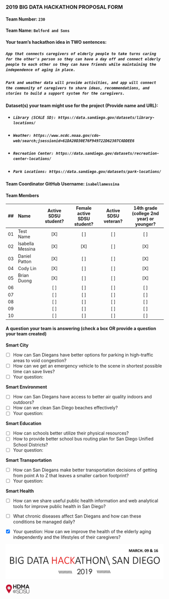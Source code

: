 ### 2019 BIG DATA HACKATHON PROPOSAL FORM

#### Team Number: `230`  

#### Team Name: `Belford and Sons`   
  
#### Your team’s hackathon idea in TWO sentences:
##### `App that connects caregivers of elderly people to take turns caring for the other's person so they can have a day off and connect elderly people to each other so they can have friends while maintaining the independence of aging in place.`
##### `Park and weather data will provide activities, and app will connect the community of caregivers to share ideas, recommendations, and stories to build a support system for the caregivers.`  
  
#### Dataset(s) your team might use for the project (Provide name and URL):
- ##### `Library (SCALE SD): https://data.sandiego.gov/datasets/library-locations/`
- ##### `Weather: https://www.ncdc.noaa.gov/cdo-web/search;jsessionid=61DA20D30E76F949722D62307CADDEE6`
- ##### `Recreation Center: https://data.sandiego.gov/datasets/recreation-center-locations/`
- ##### `Park Locations: https://data.sandiego.gov/datasets/park-locations/`

#### Team Coordinator GitHub Username: `isabellamessina`

#### Team Members
| ## |        Name         | Active SDSU student? | Female active SDSU student? | Active SDSU veteran? | 14th grade (college 2nd year) or younger? |
| -- | :------------------ |        :---:         |            :---:            |        :---:         |                  :---:                    |
| 01 | Test Name           |         [X]          |             [ ]             |         [ ]          |                   [ ]                     |
| 02 |Isabella Messina     |         [X]          |             [X]             |         [ ]          |                   [X]                     |
| 03 | Daniel Patton       |         [X]          |             [ ]             |         [ ]          |                   [X]                     |
| 04 | Cody Lin            |         [X]          |             [ ]             |         [ ]          |                   [X]                     |
| 05 |  Brian Duong        |         [X]          |             [ ]             |         [ ]          |                   [X]                     |
| 06 |                     |         [ ]          |             [ ]             |         [ ]          |                   [ ]                     |
| 07 |                     |         [ ]          |             [ ]             |         [ ]          |                   [ ]                     |
| 08 |                     |         [ ]          |             [ ]             |         [ ]          |                   [ ]                     |
| 09 |                     |         [ ]          |             [ ]             |         [ ]          |                   [ ]                     |
| 10 |                     |         [ ]          |             [ ]             |         [ ]          |                   [ ]                     |
  
#### A question your team is answering (check a box OR provide a question your team created)

**Smart City**
- [ ] How can San Diegans have better options for parking in high-traffic areas to void congestion?
- [ ] How can we get an emergency vehicle to the scene in shortest possible time can save lives?
- [ ] Your question:

**Smart Environment**
- [ ] How can San Diegans have access to better air quality indoors and outdoors?
- [ ] How can we clean San Diego beaches effectively?
- [ ] Your question:

**Smart Education**
- [ ] How can schools better utilize their physical resources?
- [ ] How to provide better school bus routing plan for San Diego Unified School Districts?
- [ ] Your question:

**Smart Transportation**
- [ ] How can San Diegans make better transportation decisions of getting from point A to Z that leaves a smaller carbon footprint?
- [ ] Your question:

**Smart Health**
- [ ] How can we share useful public health information and web analytical tools for improve public health in San Diego?
- [ ] What chronic diseases affect San Diegans and how can these conditions be managed daily?
- [X] Your question: How can we improve the health of the elderly aging independently and the lifestyles of their caregivers?


![bigdatahackathon4sd](https://github.com/BigDataForSanDiego/00-Proposal-Templates/blob/master/img/big_data_2019.jpg "Big Data Hackathon for San Diego 2019")  

<img height="15%" width="15%" alt="hdma" src="https://github.com/BigDataForSanDiego/00-Proposal-Templates/blob/master/img/hdma2.png"> 
